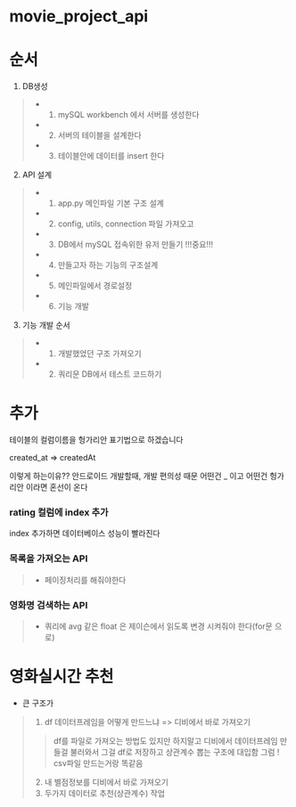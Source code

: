 # movie_project_api

# 순서
1. DB생성
> - 1. mySQL workbench 에서 서버를 생성한다
> - 2. 서버의 테이블을 설계한다
> - 3. 테이블안에 데이터를 insert 한다

2. API 설계
> - 1. app.py 메인파일 기본 구조 설계
> - 2. config, utils, connection 파일 가져오고
> - 3. DB에서 mySQL 접속위한 유저 만들기 !!!중요!!!
> - 4. 만들고자 하는 기능의 구조설계
> - 5. 메인파일에서 경로설정
> - 6. 기능 개발

3. 기능 개발 순서
> - 1. 개발했었던 구조 가져오기
> - 2. 쿼리문 DB에서 테스트 코드하기

# 추가
테이블의 컬럼이름을 헝가리안 표기법으로 하겠습니다

created_at => createdAt

이렇게 하는이유??
안드로이드 개발할때, 개발 편의성 때문
어떤건 _ 이고 어떤건 헝가리안 이라면 혼선이 온다

### rating 컬럼에 index 추가
index 추가하면 데이터베이스 성능이 빨라진다

### 목록을 가져오는 API
> - 페이징처리를 해줘야한다

### 영화명 검색하는 API
> - 쿼리에 avg 같은 float 은 제이슨에서 읽도록 변경 시켜줘야 한다(for문 으로)

# 영화실시간 추천
- 큰 구조가
> 1. df 데이터프레임을 어떻게 만드느냐 => 디비에서 바로 가져오기
>> df를 파일로 가져오는 방법도 있지만 하지말고
>> 디비에서 데이터프레임 만들걸 불러와서 그걸 df로 저장하고
>> 상관계수 뽑는 구조에 대입함
>> 그럼 ! csv파일 만드는거랑 똑같음
> 2. 내 별점정보를 디비에서 바로 가져오기
> 3. 두가지 데이터로 추천(상관계수) 작업
